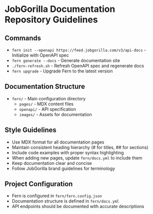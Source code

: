 # JobGorilla Documentation Repository Guidelines

## Commands
- `fern init --openapi https://feed.jobgorilla.com/v3/api-docs` - Initialize with OpenAPI spec
- `fern generate --docs` - Generate documentation site
- `./fern-refresh.sh` - Refresh OpenAPI spec and regenerate docs
- `fern upgrade` - Upgrade Fern to the latest version

## Documentation Structure
- `fern/` - Main configuration directory
  - `pages/` - MDX content files
  - `openapi/` - API specification
  - `images/` - Assets for documentation

## Style Guidelines
- Use MDX format for all documentation pages
- Maintain consistent heading hierarchy (# for titles, ## for sections)
- Include code examples with proper syntax highlighting
- When adding new pages, update `fern/docs.yml` to include them
- Keep documentation clear and concise
- Follow JobGorilla brand guidelines for terminology

## Project Configuration
- Fern is configured in `fern/fern.config.json`
- Documentation structure is defined in `fern/docs.yml`
- API endpoints should be documented with accurate descriptions